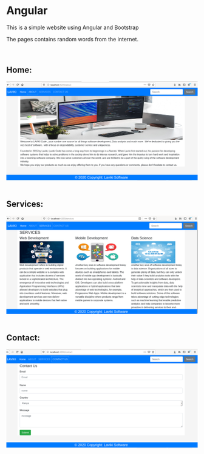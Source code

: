 # Angular

<div>
<p>This is a simple website using Angular and Bootstrap</p>
<p>The pages contains random words from the internet.</p>
</div>

<br>
<h2>Home:</h2> 
<img src = "https://github.com/vkiprono53/Angular/blob/master/home.png">
<br>

<br>
<h2>Services:</h2> 
<img src = "https://github.com/vkiprono53/Angular/blob/master/services.png">
<br>

<br>
<h2>Contact:</h2> 
<img src = "https://github.com/vkiprono53/Angular/blob/master/contact.png">
<br>
